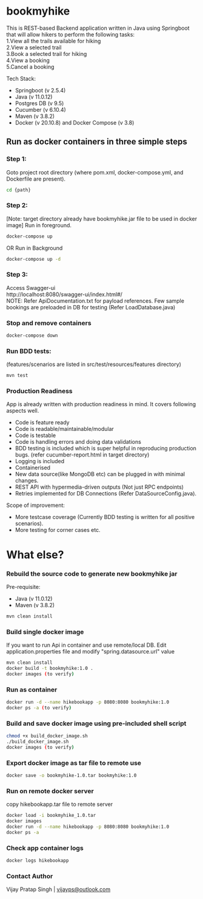 # bookmyhike

This is REST-based Backend application written in Java using Springboot that will allow hikers to perform the following tasks:  
1.View all the trails available for hiking  
2.View a selected trail  
3.Book a selected trail for hiking  
4.View a booking  
5.Cancel a booking 

Tech Stack:
- Springboot (v 2.5.4)  
- Java (v 11.0.12)  
- Postgres DB (v 9.5)  
- Cucumber (v 6.10.4)  
- Maven (v 3.8.2)  
- Docker (v 20.10.8) and Docker Compose (v 3.8) 

## Run as docker containers in three simple steps
### Step 1: 
Goto project root directory (where pom.xml, docker-compose.yml, and Dockerfile are present).    
```sh
cd {path}   
```
### Step 2:  
[Note: target directory already have bookmyhike.jar file to be used in docker image]
Run in foreground.  
```sh
docker-compose up
```  
OR Run in Background  
```sh
docker-compose up -d
```
### Step 3:  
Access Swagger-ui   
http://localhost:8080/swagger-ui/index.html#/    
NOTE: Refer ApiDocumentation.txt for payload references. Few sample bookings are preloaded in DB for testing (Refer LoadDatabase.java)

### Stop and remove containers
```sh
docker-compose down  
```

### Run BDD tests:  
(features/scenarios are listed in src/test/resources/features directory)  
```sh
mvn test  
```

### Production Readiness
App is already written with production readiness in mind. It covers following aspects well.  
- Code is feature ready  
- Code is readable/maintainable/modular  
- Code is testable  
- Code is handling errors and doing data validations  
- BDD testing is included which is super helpful in reproducing production bugs. (refer cucumber-report.html in target directory) 
- Logging is included  
- Containerised  
- New data source(like MongoDB etc) can be plugged in with minimal changes.  
- REST API with hypermedia-driven outputs (Not just RPC endpoints)   
- Retries implemented for DB Connections (Refer DataSourceConfig.java).  

Scope of improvement:  
- More testcase coverage (Currently BDD testing is written for all positive scenarios).  
- More testing for corner cases etc.  

# What else?

### Rebuild the source code to generate new bookmyhike jar
Pre-requisite:
- Java (v 11.0.12)  
- Maven (v 3.8.2)
```sh
mvn clean install  
```

### Build single docker image  
If you want to run Api in container and use remote/local DB.
Edit application.properties file and modify "spring.datasource.url" value  
```sh
mvn clean install  
docker build -t bookmyhike:1.0 .  
docker images (to verify)
```

### Run as container
```sh
docker run -d --name hikebookapp -p 8080:8080 bookmyhike:1.0   
docker ps -a (to verify)
```

### Build and save docker image using pre-included shell script
```sh
chmod +x build_docker_image.sh   
./build_docker_image.sh   
docker images (to verify)
```

### Export docker image as tar file to remote use
```sh
docker save -o bookmyhike-1.0.tar bookmyhike:1.0
```

### Run on remote docker server
copy hikebookapp.tar file to remote server  
```sh
docker load -i bookmyhike_1.0.tar   
docker images   
docker run -d --name hikebookapp -p 8080:8080 bookmyhike:1.0   
docker ps -a   
```

### Check app container logs
```sh
docker logs hikebookapp  
```

### Contact Author
Vijay Pratap Singh | vijayps@outlook.com
